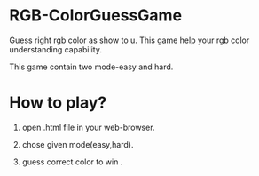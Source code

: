 
# RGB-ColorGuessGame

Guess right rgb color as show to u. This game help your rgb color understanding capability.

This game contain two mode-easy and hard.

# How to play?

1. open .html file in your web-browser.

2. chose given mode(easy,hard).

3. guess correct color to win .

​
